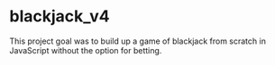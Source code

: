 # blackjack_v4
This project goal was to build up a game of blackjack from scratch in JavaScript without the option for betting.
